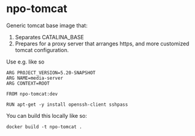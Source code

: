 # npo-tomcat

Generic tomcat base image that:

1. Separates CATALINA_BASE
2. Prepares for a  proxy server that arranges https, and more customized tomcat configuration.

Use e.g. like so
```
ARG PROJECT_VERSION=5.20-SNAPSHOT
ARG NAME=media-server
ARG CONTEXT=ROOT

FROM npo-tomcat:dev

RUN apt-get -y install openssh-client sshpass

```

You can build this locally like so:
```
docker build -t npo-tomcat .
```

